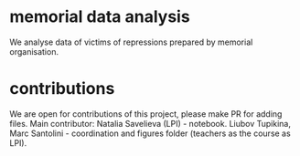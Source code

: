 # memorial data analysis
We analyse data of victims of repressions prepared by memorial organisation.

# contributions 
We are open for contributions of this project, please make PR for adding files. 
Main contributor: Natalia Savelieva (LPI) - notebook. 
Liubov Tupikina, Marc Santolini - coordination and figures folder (teachers as the course as LPI).
